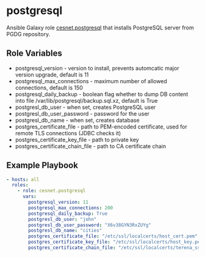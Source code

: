 postgresql
==========

Ansible Galaxy role [cesnet.postgresql](https://galaxy.ansible.com/cesnet/postgresql) that installs PostgreSQL 
server from PGDG repository.

Role Variables
--------------

- postgresql_version - version to install, prevents automcatic major version upgrade, default is 11
- postgresql_max_connections - maximum number of allowed connections, default is 150
- postgresql_daily_backup - boolean flag whether to dump DB content into file /var/lib/postgresql/backup.sql.xz, default is True
- postgresl_db_user - when set, creates PostgreSQL user
- postgresl_db_user_password - password for the user
- postgresl_db_name - when set, creates database
- postgres_certificate_file - path to PEM-encoded certificate, used for remote TLS connections (JDBC checks it)
- postgres_certificate_key_file - path to private key
- postgres_certificate_chain_file - path to CA certificate chain 
        
Example Playbook
----------------
```yaml
- hosts: all
  roles:
    - role: cesnet.postgresql
      vars:
        postgresql_version: 11
        postgresql_max_connections: 200
        postgresql_daily_backup: True
        postgresl_db_user: "john"
        postgresl_db_user_password: "X6v38GYN3RxZUYg"
        postgresl_db_name: "cities"
        postgres_certificate_file: "/etc/ssl/localcerts/host_cert.pem"
        postgres_certificate_key_file: "/etc/ssl/localcerts/host_key.pem"
        postgres_certificate_chain_file: "/etc/ssl/localcerts/terena_ssl_ca_3.pem"
```
